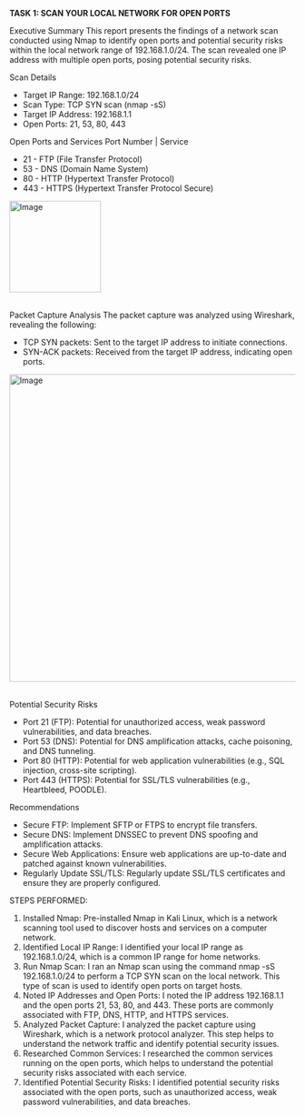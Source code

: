 **TASK 1: SCAN YOUR LOCAL NETWORK FOR OPEN PORTS**

Executive Summary
This report presents the findings of a network scan conducted using Nmap to identify open ports and potential security risks within the local network range of 192.168.1.0/24. The scan revealed one IP address with multiple open ports, posing potential security risks.

Scan Details
- Target IP Range: 192.168.1.0/24
- Scan Type: TCP SYN scan (nmap -sS)
- Target IP Address: 192.168.1.1
- Open Ports: 21, 53, 80, 443

Open Ports and Services
 Port Number | Service 
 - 21 - FTP (File Transfer Protocol) 
 - 53 - DNS (Domain Name System) 
 - 80 - HTTP (Hypertext Transfer Protocol) 
 - 443 - HTTPS (Hypertext Transfer Protocol Secure)


<img width="161" alt="Image" src="https://github.com/user-attachments/assets/fcfbbd3a-0e33-4c97-88fe-54a2945825d7" /><br><br>

Packet Capture Analysis
The packet capture was analyzed using Wireshark, revealing the following:
- TCP SYN packets: Sent to the target IP address to initiate connections.
- SYN-ACK packets: Received from the target IP address, indicating open ports.

<img width="541" alt="Image" src="https://github.com/user-attachments/assets/25cb5053-1716-4378-880d-bce66e541494" /><br><br>

Potential Security Risks
- Port 21 (FTP): Potential for unauthorized access, weak password vulnerabilities, and data breaches.
- Port 53 (DNS): Potential for DNS amplification attacks, cache poisoning, and DNS tunneling.
- Port 80 (HTTP): Potential for web application vulnerabilities (e.g., SQL injection, cross-site scripting).
- Port 443 (HTTPS): Potential for SSL/TLS vulnerabilities (e.g., Heartbleed, POODLE).

Recommendations
- Secure FTP: Implement SFTP or FTPS to encrypt file transfers.
- Secure DNS: Implement DNSSEC to prevent DNS spoofing and amplification attacks.
- Secure Web Applications: Ensure web applications are up-to-date and patched against known vulnerabilities.
- Regularly Update SSL/TLS: Regularly update SSL/TLS certificates and ensure they are properly configured.

STEPS PERFORMED:
1.	Installed Nmap: Pre-installed Nmap in Kali Linux, which is a network scanning tool used to discover hosts and services on a computer network.
2.	Identified Local IP Range: I identified your local IP range as 192.168.1.0/24, which is a common IP range for home networks.
3.	Run Nmap Scan: I ran an Nmap scan using the command nmap -sS 192.168.1.0/24 to perform a TCP SYN scan on the local network. This type of scan is used to identify open ports on target hosts.
4.	Noted IP Addresses and Open Ports: I noted the IP address 192.168.1.1 and the open ports 21, 53, 80, and 443. These ports are commonly associated with FTP, DNS, HTTP, and HTTPS services.
5.	Analyzed Packet Capture: I analyzed the packet capture using Wireshark, which is a network protocol analyzer. This step helps to understand the network traffic and identify potential security issues.
6.	Researched Common Services: I researched the common services running on the open ports, which helps to understand the potential security risks associated with each service.
7.	Identified Potential Security Risks: I identified potential security risks associated with the open ports, such as unauthorized access, weak password vulnerabilities, and data breaches.
